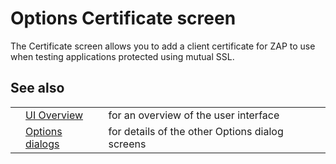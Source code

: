 # Options Certificate screen

The Certificate screen allows you to add a client certificate for ZAP to use when testing applications
protected using mutual SSL.
## See also
<table>
<tr><td></td><td><a href='HelpUiOverview'>UI Overview</a></td><td>for an overview of the user interface</td></tr>
<tr><td></td><td><a href='HelpUiDialogsOptionsOptions'>Options dialogs</a></td><td>for details of the other Options dialog screens</td></tr>
</table>